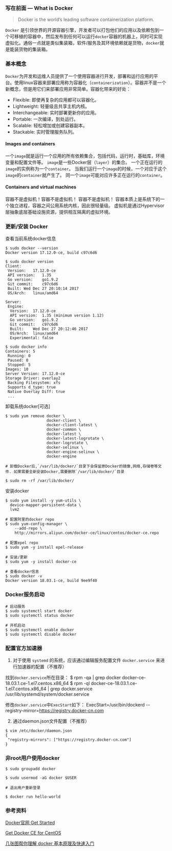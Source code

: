 ### 写在前面 — What is Docker
> Docker is the world’s leading software containerization platform.

`Docker` 是引领世界的开源容器引擎，开发者可以打包他们的应用以及依赖包到一个可移植的容器中，然后发布到任何可以运行`docker`容器的机器上，同时可实现虚拟化。通俗一点就是类似集装箱，软件/服务及其环境依赖就是货物，`docker`就是能装货物的集装箱。

### 基本概念
`Docker`为开发和运维人员提供了一个使用容器进行开发，部署和运行应用的平台。使用linux容器来部署应用称为容器化（`containerization`）。容器并不是一个新概念，但是用它们来部署应用非常简单。容器化带来的好处：
* Flexible: 即使再复杂的应用都可以容器化。 
* Lightweight: 轻量级且共享主机内核。
* Interchangeable: 实时部署更新你的应用。
* Portable: 一次编译，到处运行。
* Scalable: 轻松增加或创建容器副本。
* Stackable: 实时管理服务队列。
#### Images and containers

一个`image`就是运行一个应用的所有依赖集合，包括代码，运行时，基础库，环境变量和配置文件等。
`image`是一些Docker层（`layer`）的集合。
一个正在运行的`image`的实例称为一个`container`。
当我们运行一个`image`的时候，一个对应于这个`image`的`container`就产生了。
同一个`image`可能对应许多正在运行的`container`。

#### Containers and virtual machines
容器不是虚拟机！容器不是虚拟机！ 容器不是虚拟机！
容器本质上是系统下的一个独立进程，容器之间公用系统内核，因此很轻量级。
虚拟机是通过Hypervisor层抽象底层基础设施资源，提供相互隔离的虚拟环境。

### 更新/安装 Docker
查看当前系统docker信息
```
$ sudo docker --version
Docker version 17.12.0-ce, build c97c6d6

$ sudo docker version
Client:
 Version:	17.12.0-ce
 API version:	1.35
 Go version:	go1.9.2
 Git commit:	c97c6d6
 Built:	Wed Dec 27 20:10:14 2017
 OS/Arch:	linux/amd64

Server:
 Engine:
  Version:	17.12.0-ce
  API version:	1.35 (minimum version 1.12)
  Go version:	go1.9.2
  Git commit:	c97c6d6
  Built:	Wed Dec 27 20:12:46 2017
  OS/Arch:	linux/amd64
  Experimental:	false

$ sudo docker info
Containers: 5
 Running: 0
 Paused: 0
 Stopped: 5
Images: 10
Server Version: 17.12.0-ce
Storage Driver: overlay2
 Backing Filesystem: xfs
 Supports d_type: true
 Native Overlay Diff: true
 ...
```

卸载系统docker[可选]
```
$ sudo yum remove docker \
                  docker-client \
                  docker-client-latest \
                  docker-common \
                  docker-latest \
                  docker-latest-logrotate \
                  docker-logrotate \
                  docker-selinux \
                  docker-engine-selinux \
                  docker-engine

# 卸载Docker后,`/var/lib/docker/`目录下会保留原Docker的镜像,网络,存储卷等文件. 如果需要全新安装Docker,需要删除`/var/lib/docker/`目录

$ sudo rm -rf /var/lib/docker/
```

安装docker
```
$ sudo yum install -y yum-utils \
  device-mapper-persistent-data \
  lvm2

# 配置阿里的docker repo
$ sudo yum-config-manager \
    --add-repo \
    http://mirrors.aliyun.com/docker-ce/linux/centos/docker-ce.repo

# 配置epel repo
$ sudo yum -y install epel-release

# 安装/更新
$ sudo yum -y install docker-ce

# 查看docker信息
$ sudo docker -v
Docker version 18.03.1-ce, build 9ee9f40
```
### Docker服务启动
```
# 启动服务
$ sudo systemctl start docker
$ sudo systemctl status docker

# 开机启动
$ sudo systemctl enable docker
$ sudo systemctl disable docker

```
### 配置官方加速器
1. 对于使用 `systemd` 的系统，应该通过编辑服务配置文件 `docker.service` 来进行加速器的配置（不推荐）

找到`docker.service`所在目录：
$ rpm -qa | grep docker
docker-ce-18.03.1.ce-1.el7.centos.x86_64
$ rpm -ql docker-ce-18.03.1.ce-1.el7.centos.x86_64 | grep docker.service
/usr/lib/systemd/system/docker.service

修改`docker.service`中`ExecStart`如下：
ExecStart=/usr/bin/dockerd --registry-mirror=https://registry.docker-cn.com

2. 通过daemon.json文件配置（不推荐）
```
$ vim /etc/docker/daemon.json
{
 "registry-mirrors": ["https://registry.docker-cn.com"]
}
```

### 非root用户使用docker
```
$ sudo groupadd docker

$ sudo usermod -aG docker $USER

# 退出用户重新登录

$ docker run hello-world
```
### 参考资料
[Docker官网 Get Started ](https://docs.docker.com/get-started/)

[Get Docker CE for CentOS](https://docs.docker.com/install/linux/docker-ce/centos/#upgrade-docker-ce)

[几张图帮你理解 docker 基本原理及快速入门](https://www.cnblogs.com/SzeCheng/p/6822905.html)
